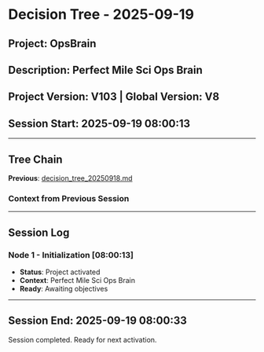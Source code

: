 # Decision Tree - 2025-09-19
## Project: OpsBrain
## Description: Perfect Mile Sci Ops Brain
## Project Version: V103 | Global Version: V8
## Session Start: 2025-09-19 08:00:13

---

## Tree Chain
**Previous**: [decision_tree_20250918.md](/Volumes/workplace/DecisionTreeTool/OpsBrain/trees/decision_tree_20250918.md)

### Context from Previous Session

---

## Session Log

### Node 1 - Initialization [08:00:13]
- **Status**: Project activated
- **Context**: Perfect Mile Sci Ops Brain
- **Ready**: Awaiting objectives


---
## Session End: 2025-09-19 08:00:33
Session completed. Ready for next activation.
